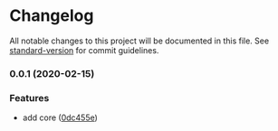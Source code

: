 # Changelog

All notable changes to this project will be documented in this file. See [standard-version](https://github.com/conventional-changelog/standard-version) for commit guidelines.

### 0.0.1 (2020-02-15)

### Features

- add core ([0dc455e](https://github.com/xg4/wechat-bot/commit/0dc455e3023bd5415127052ece12cd26ce9ceb8c))

